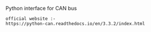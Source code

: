 Python interface for CAN bus

	official website :-
	https://python-can.readthedocs.io/en/3.3.2/index.html
